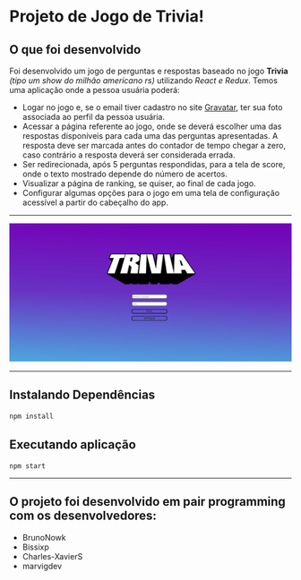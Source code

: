 # Projeto de Jogo de Trivia!



## O que foi desenvolvido

Foi desenvolvido um jogo de perguntas e respostas baseado no jogo **Trivia** _(tipo um show do milhão americano rs)_ utilizando _React e Redux_. Temos uma aplicação onde a pessoa usuária poderá:

  - Logar no jogo e, se o email tiver cadastro no site [Gravatar](https://pt.gravatar.com/), ter sua foto associada ao perfil da pessoa usuária.
  - Acessar a página referente ao jogo, onde se deverá escolher uma das respostas disponíveis para cada uma das perguntas apresentadas. A resposta deve ser marcada antes do contador de tempo chegar a zero, caso contrário a resposta deverá ser considerada errada.
  - Ser redirecionada, após 5 perguntas respondidas, para a tela de score, onde o texto mostrado depende do número de acertos.
  - Visualizar a página de ranking, se quiser, ao final de cada jogo.
  - Configurar algumas opções para o jogo em uma tela de configuração acessível a partir do cabeçalho do app.

---

![](https://github.com/tarcisioliboni/Trivia/blob/main/TriviaGIF.gif)

---

## Instalando Dependências

```bash
npm install
``` 
## Executando aplicação

```
npm start
```
---

## O projeto foi desenvolvido em pair programming com os desenvolvedores:
 - BrunoNowk
 - Bissixp
 - Charles-XavierS
 - marvigdev
